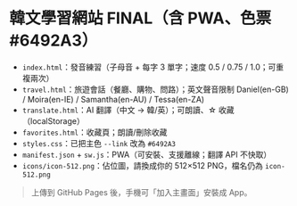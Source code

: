# 韓文學習網站 FINAL（含 PWA、色票 #6492A3）

- `index.html`：發音練習（子母音 + 每字 3 單字；速度 0.5 / 0.75 / 1.0；可重複兩次）
- `travel.html`：旅遊會話（餐廳、購物、問路）；英文聲音限制 Daniel(en-GB) / Moira(en-IE) / Samantha(en-AU) / Tessa(en-ZA)
- `translate.html`：AI 翻譯（中文 → 韓/英）；可朗讀、☆ 收藏（localStorage）
- `favorites.html`：收藏頁；朗讀/刪除收藏
- `styles.css`：已把主色 `--link` 改為 `#6492A3`
- `manifest.json` + `sw.js`：PWA（可安裝、支援離線；翻譯 API 不快取）
- `icons/icon-512.png`：佔位圖，請換成你的 512×512 PNG，檔名仍為 `icon-512.png`

> 上傳到 GitHub Pages 後，手機可「加入主畫面」安裝成 App。
